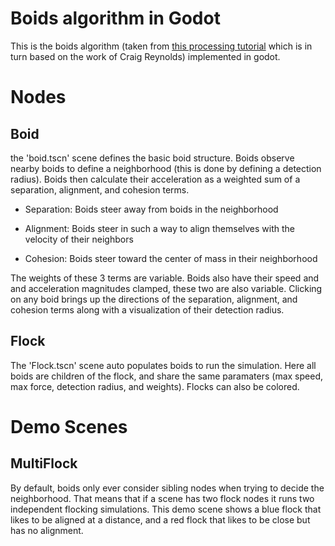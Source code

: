 # Boids algorithm in Godot

This is the boids algorithm (taken from [this processing tutorial](https://processing.org/examples/flocking.html) which is in turn based on the work of Craig Reynolds) implemented in godot.

# Nodes
## Boid
the 'boid.tscn' scene defines the basic boid structure. Boids observe nearby boids to define a neighborhood (this is done by defining a detection radius). Boids then calculate their acceleration as a weighted sum of a separation, alignment, and cohesion terms.

- Separation: Boids steer away from boids in the neighborhood

- Alignment: Boids steer in such a way to align themselves with the velocity of their neighbors

- Cohesion: Boids steer toward the center of mass in their neighborhood

The weights of these 3 terms are variable. Boids also have their speed and and acceleration magnitudes clamped, these two are also variable. Clicking on any boid brings up the directions of the separation, alignment, and cohesion terms along with a visualization of their detection radius.

## Flock
The 'Flock.tscn' scene auto populates boids to run the simulation. Here all boids are children of the flock, and share the same paramaters (max speed, max force, detection radius, and weights). Flocks can also be colored.

# Demo Scenes

## MultiFlock
By default, boids only ever consider sibling nodes when trying to decide the neighborhood. That means that if a scene has two flock nodes it runs two independent flocking simulations. This demo scene shows a blue flock that likes to be aligned at a distance, and a red flock that likes to be close but has no alignment.